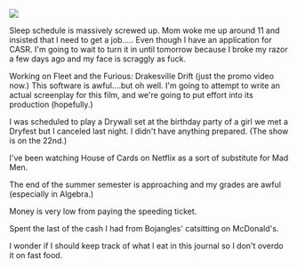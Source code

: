 ![](2021-02-08/19eec2d2c0a30a1031a1353c9a34d64c.jpeg)

Sleep schedule is massively screwed up.
Mom woke me up around 11 and insisted that I need to get a job..... Even though I have an application for CASR. I'm going to wait to turn it in until tomorrow because I broke my razor a few days ago and my face is scraggly as fuck.

Working on Fleet and the Furious: Drakesville Drift (just the promo video now.) This software is awful....but oh well. I'm going to attempt to write an actual screenplay for this film, and we're going to put effort into its production (hopefully.)

I was scheduled to play a Drywall set at the birthday party of a girl we met a Dryfest but I canceled last night. I didn't have anything prepared. (The show is on the 22nd.)

I've been watching House of Cards on Netflix as a sort of substitute for Mad Men.

The end of the summer semester is approaching and my grades are awful (especially in Algebra.)

Money is very low from paying the speeding ticket.

Spent the last of the cash I had from Bojangles' catsitting on McDonald's.

I wonder if I should keep track of what I eat in this journal so I don't overdo it on fast food.
